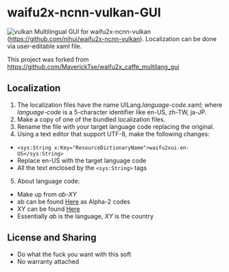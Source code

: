 # waifu2x-ncnn-vulkan-GUI
![vulkan](https://user-images.githubusercontent.com/16046279/56086096-5f5dee80-5e8a-11e9-9be2-6988abda6bf3.png)
Multilingual GUI for waifu2x-ncnn-vulkan (https://github.com/nihui/waifu2x-ncnn-vulkan). Localization can be done via user-editable xaml file.

This project was forked from https://github.com/MaverickTse/waifu2x_caffe_multilang_gui

## Localization
1. The localization files have the name UILang._language-code_.xaml; where _language-code_ is a 5-character identifier like en-US, zh-TW, ja-JP.
2. Make a copy of one of the bundled localization files.
3. Rename the file with your target language code replacing the original.
4. Using a text editor that support UTF-8, make the following changes:
  * ```<sys:String x:Key="ResourceDictionaryName">waifu2xui-en-US</sys:String>```
  * Replace en-US with the target language code
  * All the text enclosed by the ```<sys:String>``` tags
5. About language code:
  * Make up from _ab_-_XY_
  * ab can be found [Here](http://www.loc.gov/standards/iso639-2/php/langcodes-search.php) as Alpha-2 codes
  * XY can be found [Here](https://www.iso.org/obp/ui/#search)
  * Essentially _ab_ is the language, _XY_ is the country
  
## License and Sharing
* Do what the fuck you want with this soft
* No warranty attached
